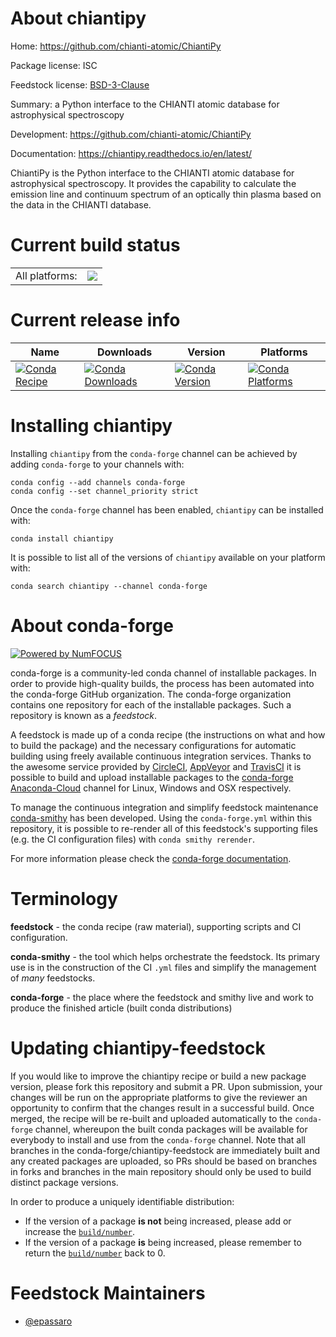 About chiantipy
===============

Home: https://github.com/chianti-atomic/ChiantiPy

Package license: ISC

Feedstock license: [BSD-3-Clause](https://github.com/conda-forge/chiantipy-feedstock/blob/master/LICENSE.txt)

Summary: a Python interface to the CHIANTI atomic database for astrophysical spectroscopy

Development: https://github.com/chianti-atomic/ChiantiPy

Documentation: https://chiantipy.readthedocs.io/en/latest/

ChiantiPy is the Python interface to the CHIANTI atomic database for astrophysical
spectroscopy. It provides the capability to calculate the emission line and
continuum spectrum of an optically thin plasma based on the data in the
CHIANTI database.


Current build status
====================


<table><tr><td>All platforms:</td>
    <td>
      <a href="https://dev.azure.com/conda-forge/feedstock-builds/_build/latest?definitionId=13226&branchName=master">
        <img src="https://dev.azure.com/conda-forge/feedstock-builds/_apis/build/status/chiantipy-feedstock?branchName=master">
      </a>
    </td>
  </tr>
</table>

Current release info
====================

| Name | Downloads | Version | Platforms |
| --- | --- | --- | --- |
| [![Conda Recipe](https://img.shields.io/badge/recipe-chiantipy-green.svg)](https://anaconda.org/conda-forge/chiantipy) | [![Conda Downloads](https://img.shields.io/conda/dn/conda-forge/chiantipy.svg)](https://anaconda.org/conda-forge/chiantipy) | [![Conda Version](https://img.shields.io/conda/vn/conda-forge/chiantipy.svg)](https://anaconda.org/conda-forge/chiantipy) | [![Conda Platforms](https://img.shields.io/conda/pn/conda-forge/chiantipy.svg)](https://anaconda.org/conda-forge/chiantipy) |

Installing chiantipy
====================

Installing `chiantipy` from the `conda-forge` channel can be achieved by adding `conda-forge` to your channels with:

```
conda config --add channels conda-forge
conda config --set channel_priority strict
```

Once the `conda-forge` channel has been enabled, `chiantipy` can be installed with:

```
conda install chiantipy
```

It is possible to list all of the versions of `chiantipy` available on your platform with:

```
conda search chiantipy --channel conda-forge
```


About conda-forge
=================

[![Powered by NumFOCUS](https://img.shields.io/badge/powered%20by-NumFOCUS-orange.svg?style=flat&colorA=E1523D&colorB=007D8A)](http://numfocus.org)

conda-forge is a community-led conda channel of installable packages.
In order to provide high-quality builds, the process has been automated into the
conda-forge GitHub organization. The conda-forge organization contains one repository
for each of the installable packages. Such a repository is known as a *feedstock*.

A feedstock is made up of a conda recipe (the instructions on what and how to build
the package) and the necessary configurations for automatic building using freely
available continuous integration services. Thanks to the awesome service provided by
[CircleCI](https://circleci.com/), [AppVeyor](https://www.appveyor.com/)
and [TravisCI](https://travis-ci.com/) it is possible to build and upload installable
packages to the [conda-forge](https://anaconda.org/conda-forge)
[Anaconda-Cloud](https://anaconda.org/) channel for Linux, Windows and OSX respectively.

To manage the continuous integration and simplify feedstock maintenance
[conda-smithy](https://github.com/conda-forge/conda-smithy) has been developed.
Using the ``conda-forge.yml`` within this repository, it is possible to re-render all of
this feedstock's supporting files (e.g. the CI configuration files) with ``conda smithy rerender``.

For more information please check the [conda-forge documentation](https://conda-forge.org/docs/).

Terminology
===========

**feedstock** - the conda recipe (raw material), supporting scripts and CI configuration.

**conda-smithy** - the tool which helps orchestrate the feedstock.
                   Its primary use is in the construction of the CI ``.yml`` files
                   and simplify the management of *many* feedstocks.

**conda-forge** - the place where the feedstock and smithy live and work to
                  produce the finished article (built conda distributions)


Updating chiantipy-feedstock
============================

If you would like to improve the chiantipy recipe or build a new
package version, please fork this repository and submit a PR. Upon submission,
your changes will be run on the appropriate platforms to give the reviewer an
opportunity to confirm that the changes result in a successful build. Once
merged, the recipe will be re-built and uploaded automatically to the
`conda-forge` channel, whereupon the built conda packages will be available for
everybody to install and use from the `conda-forge` channel.
Note that all branches in the conda-forge/chiantipy-feedstock are
immediately built and any created packages are uploaded, so PRs should be based
on branches in forks and branches in the main repository should only be used to
build distinct package versions.

In order to produce a uniquely identifiable distribution:
 * If the version of a package **is not** being increased, please add or increase
   the [``build/number``](https://docs.conda.io/projects/conda-build/en/latest/resources/define-metadata.html#build-number-and-string).
 * If the version of a package **is** being increased, please remember to return
   the [``build/number``](https://docs.conda.io/projects/conda-build/en/latest/resources/define-metadata.html#build-number-and-string)
   back to 0.

Feedstock Maintainers
=====================

* [@epassaro](https://github.com/epassaro/)

